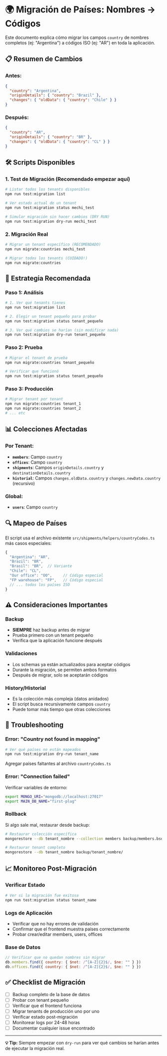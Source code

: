 # 🌍 Migración de Países: Nombres → Códigos

Este documento explica cómo migrar los campos `country` de nombres completos (ej: "Argentina") a códigos ISO (ej: "AR") en toda la aplicación.

## 📋 Resumen de Cambios

### **Antes:**
```json
{
  "country": "Argentina",
  "originDetails": { "country": "Brazil" },
  "changes": { "oldData": { "country": "Chile" } }
}
```

### **Después:**
```json
{
  "country": "AR",
  "originDetails": { "country": "BR" },
  "changes": { "oldData": { "country": "CL" } }
}
```

## 🛠️ Scripts Disponibles

### **1. Test de Migración (Recomendado empezar aquí)**

```bash
# Listar todos los tenants disponibles
npm run test:migration list

# Ver estado actual de un tenant
npm run test:migration status mechi_test

# Simular migración sin hacer cambios (DRY RUN)
npm run test:migration dry-run mechi_test
```

### **2. Migración Real**

```bash
# Migrar un tenant específico (RECOMENDADO)
npm run migrate:countries mechi_test

# Migrar todos los tenants (CUIDADO!)
npm run migrate:countries
```

## 🎯 Estrategia Recomendada

### **Paso 1: Análisis**
```bash
# 1. Ver qué tenants tienes
npm run test:migration list

# 2. Elegir un tenant pequeño para probar
npm run test:migration status tenant_pequeño

# 3. Ver qué cambios se harían (sin modificar nada)
npm run test:migration dry-run tenant_pequeño
```

### **Paso 2: Prueba**
```bash
# Migrar el tenant de prueba
npm run migrate:countries tenant_pequeño

# Verificar que funcionó
npm run test:migration status tenant_pequeño
```

### **Paso 3: Producción**
```bash
# Migrar tenant por tenant
npm run migrate:countries tenant_1
npm run migrate:countries tenant_2
# ... etc
```

## 📊 Colecciones Afectadas

### **Por Tenant:**
- **`members`**: Campo `country`
- **`offices`**: Campo `country`  
- **`shipments`**: Campos `originDetails.country` y `destinationDetails.country`
- **`historial`**: Campos `changes.oldData.country` y `changes.newData.country` (recursivo)

### **Global:**
- **`users`**: Campo `country`

## 🔍 Mapeo de Países

El script usa el archivo existente `src/shipments/helpers/countryCodes.ts` más casos especiales:

```typescript
{
  "Argentina": "AR",
  "Brazil": "BR", 
  "Brasil": "BR",  // Variante
  "Chile": "CL",
  "Our office": "OO",     // Código especial
  "FP warehouse": "FP",   // Código especial
  // ... todos los países ISO
}
```

## ⚠️ Consideraciones Importantes

### **Backup**
- **SIEMPRE** haz backup antes de migrar
- Prueba primero con un tenant pequeño
- Verifica que la aplicación funcione después

### **Validaciones**
- Los schemas ya están actualizados para aceptar códigos
- Durante la migración, se permiten ambos formatos
- Después de migrar, solo se aceptarán códigos

### **History/Historial**
- Es la colección más compleja (datos anidados)
- El script busca recursivamente campos `country`
- Puede tomar más tiempo que otras colecciones

## 🚨 Troubleshooting

### **Error: "Country not found in mapping"**
```bash
# Ver qué países no están mapeados
npm run test:migration dry-run tenant_name
```
Agregar países faltantes al archivo `countryCodes.ts`

### **Error: "Connection failed"**
Verificar variables de entorno:
```bash
export MONGO_URI="mongodb://localhost:27017"
export MAIN_DB_NAME="first-plug"
```

### **Rollback**
Si algo sale mal, restaurar desde backup:
```bash
# Restaurar colección específica
mongorestore --db tenant_nombre --collection members backup/members.bson

# Restaurar tenant completo
mongorestore --db tenant_nombre backup/tenant_nombre/
```

## 📈 Monitoreo Post-Migración

### **Verificar Estado**
```bash
# Ver si la migración fue exitosa
npm run test:migration status tenant_name
```

### **Logs de Aplicación**
- Verificar que no hay errores de validación
- Confirmar que el frontend muestra países correctamente
- Probar crear/editar members, users, offices

### **Base de Datos**
```javascript
// Verificar que no quedan nombres sin migrar
db.members.find({ country: { $not: /^[A-Z]{2}$/, $ne: "" } })
db.offices.find({ country: { $not: /^[A-Z]{2}$/, $ne: "" } })
```

## ✅ Checklist de Migración

- [ ] Backup completo de la base de datos
- [ ] Probar con tenant pequeño
- [ ] Verificar que el frontend funciona
- [ ] Migrar tenants de producción uno por uno
- [ ] Verificar estado post-migración
- [ ] Monitorear logs por 24-48 horas
- [ ] Documentar cualquier issue encontrado

---

**💡 Tip:** Siempre empezar con `dry-run` para ver qué cambios se harían antes de ejecutar la migración real.
